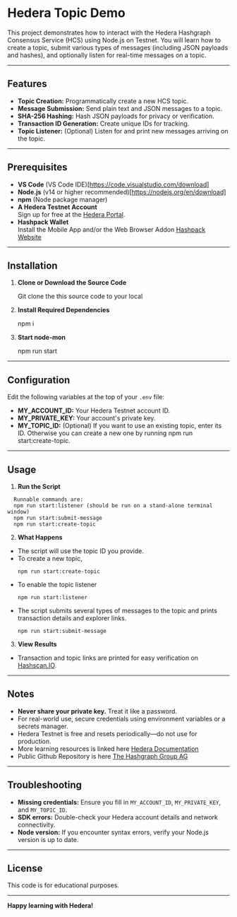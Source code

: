 # Hedera Topic Demo

This project demonstrates how to interact with the Hedera Hashgraph Consensus Service (HCS) using Node.js on Testnet. You will learn how to create a topic, submit various types of messages (including JSON payloads and hashes), and optionally listen for real-time messages on a topic.

---

## Features

- **Topic Creation:** Programmatically create a new HCS topic.
- **Message Submission:** Send plain text and JSON messages to a topic.
- **SHA-256 Hashing:** Hash JSON payloads for privacy or verification.
- **Transaction ID Generation:** Create unique IDs for tracking.
- **Topic Listener:** (Optional) Listen for and print new messages arriving on the topic.

---

## Prerequisites

- **VS Code** (VS Code IDE)[https://code.visualstudio.com/download]
- **Node.js** (v14 or higher recommended)[https://nodejs.org/en/download] 
- **npm** (Node package manager)
- **A Hedera Testnet Account**  
  Sign up for free at the [Hedera Portal](https://portal.hedera.com/register).
- **Hashpack Wallet**  
  Install the Mobile App and/or the Web Browser Addon [Hashpack Website](https://www.hashpack.app/download)

---

## Installation

1. **Clone or Download the Source Code**

   Git clone the this source code to your local

2. **Install Required Dependencies**

    npm i

3. **Start node-mon**
    
    npm run start

---

## Configuration

Edit the following variables at the top of your `.env` file:


- **MY_ACCOUNT_ID:** Your Hedera Testnet account ID.
- **MY_PRIVATE_KEY:** Your account's private key.
- **MY_TOPIC_ID:** (Optional) If you want to use an existing topic, enter its ID. Otherwise you can create a new one by running npm run start:create-topic.

---

## Usage

1. **Run the Script**

```
  Runnable commands are: 
  npm run start:listener (should be run on a stand-alone terminal window) 
  npm run start:submit-message 
  npm run start:create-topic 
```

2. **What Happens**
- The script will use the topic ID you provide.  
- To create a new topic, 
  ```
  npm run start:create-topic 
  ```
- To enable the topic listener
  ```
  npm run start:listener
  ```
- The script submits several types of messages to the topic and prints transaction details and explorer links.
  ```
  npm run start:submit-message 
  ```


3. **View Results**
- Transaction and topic links are printed for easy verification on [Hashscan.IO](https://hashscan.io/testnet/home).

---

## Notes

- **Never share your private key.** Treat it like a password.
- For real-world use, secure credentials using environment variables or a secrets manager.
- Hedera Testnet is free and resets periodically—do not use for production.
- More learning resources is linked here [Hedera Documentation](https://github.com/Swiss-Digital-Assets-Institute)
- Public Github Repository is here [The Hashgraph Group AG](https://github.com/Swiss-Digital-Assets-Institute/)

---

## Troubleshooting

- **Missing credentials:** Ensure you fill in `MY_ACCOUNT_ID`, `MY_PRIVATE_KEY`, and `MY_TOPIC_ID`.
- **SDK errors:** Double-check your Hedera account details and network connectivity.
- **Node version:** If you encounter syntax errors, verify your Node.js version is up to date.

---

## License

This code is for educational purposes.

---

**Happy learning with Hedera!**
